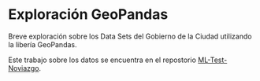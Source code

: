 # Exploración GeoPandas

Breve exploración sobre los Data Sets del Gobierno de la Ciudad utilizando la libería GeoPandas. 

Este trabajo sobre los datos se encuentra en el repostorio [ML-Test-Noviazgo](https://github.com/thomasartopoulos/ml-test-noviazgo). 

